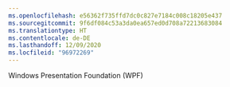 ```yaml
---
ms.openlocfilehash: e56362f735ffd7dc0c827e7184c008c18205e437
ms.sourcegitcommit: 9f6df084c53a3da0ea657ed0d708a72213683084
ms.translationtype: HT
ms.contentlocale: de-DE
ms.lasthandoff: 12/09/2020
ms.locfileid: "96972269"
---
```

Windows Presentation Foundation (WPF)
